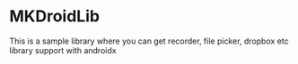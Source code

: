 # MKDroidLib
This is a sample library where you can get recorder, file picker, dropbox etc library support with androidx

